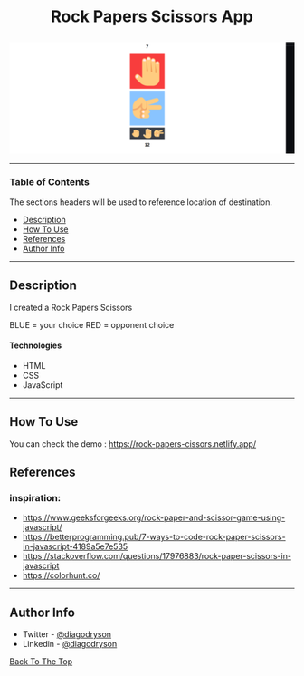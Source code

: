 # <p align="center">Rock Papers Scissors App</p>

![Project Image](resultat.png)

---

### Table of Contents

The sections headers will be used to reference location of destination.

- [Description](#description)
- [How To Use](#how-to-use)
- [References](#references)
- [Author Info](#author-info)

---

## Description

I created a Rock Papers Scissors

BLUE = your choice 
RED = opponent choice

#### Technologies

- HTML
- CSS
- JavaScript

---

## How To Use

You can check the demo : https://rock-papers-cissors.netlify.app/

## References

### inspiration: 

- https://www.geeksforgeeks.org/rock-paper-and-scissor-game-using-javascript/
- https://betterprogramming.pub/7-ways-to-code-rock-paper-scissors-in-javascript-4189a5e7e535
- https://stackoverflow.com/questions/17976883/rock-paper-scissors-in-javascript
- https://colorhunt.co/

---

## Author Info

- Twitter - [@diagodryson](https://twitter.com/jamesqquick)
- Linkedin - [@diagodryson](https://linkedin.com/in/diagodryson)

[Back To The Top](#read-me-template)
